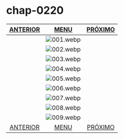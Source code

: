 # chap-0220
|[ANTERIOR](/chap-0219/readme.md)|[MENU](/readme.md)|[PRÓXIMO](/chap-0221/readme.md)|
 |:--:|:--:|:--:|
||![001.webp](001.webp)||
||![002.webp](002.webp)||
||![003.webp](003.webp)||
||![004.webp](004.webp)||
||![005.webp](005.webp)||
||![006.webp](006.webp)||
||![007.webp](007.webp)||
||![008.webp](008.webp)||
||![009.webp](009.webp)||
|[ANTERIOR](/chap-0219/readme.md)|[MENU](/readme.md)|[PRÓXIMO](/chap-0221/readme.md)|
